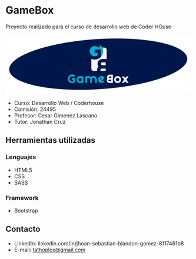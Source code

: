 # GameBox
Proyecto realizado para el curso de desarrollo web de Coder HOuse

![preview img](svg/logo.svg)

* Curso: Desarrollo Web / Coderhouse
* Comisión: 24495
* Profesor: Cesar Gimenez Lascano
* Tutor: Jonathan Cruz


## Herramientas utilizadas

### Lenguajes
* HTML5
* CSS
* SASS

### Framework
* Bootstrap

## Contacto
* LinkedIn: linkedin.com/in/jhoan-sebastian-blandon-gomez-8117461b8
* E-mail: tathoplox@gmail.com
